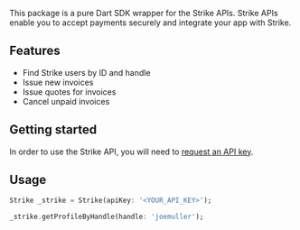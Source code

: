 <!-- 
This README describes the package. If you publish this package to pub.dev,
this README's contents appear on the landing page for your package.

For information about how to write a good package README, see the guide for
[writing package pages](https://dart.dev/guides/libraries/writing-package-pages). 

For general information about developing packages, see the Dart guide for
[creating packages](https://dart.dev/guides/libraries/create-library-packages)
and the Flutter guide for
[developing packages and plugins](https://flutter.dev/developing-packages). 
-->

This package is a pure Dart SDK wrapper for the Strike APIs.
Strike APIs enable you to accept payments securely and integrate your app with Strike.

## Features

* Find Strike users by ID and handle
* Issue new invoices
* Issue quotes for invoices
* Cancel unpaid invoices

## Getting started

In order to use the Strike API, you will need to [request an API key](https://developer.strike.me/en/).

## Usage

```dart
Strike _strike = Strike(apiKey: '<YOUR_API_KEY>');

_strike.getProfileByHandle(handle: 'joemuller');
```